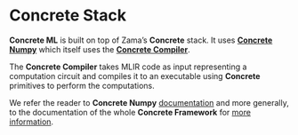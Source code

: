 # Concrete Stack

**Concrete ML** is built on top of Zama’s **Concrete** stack. It uses [**Concrete Numpy**](https://github.com/zama-ai/concrete-numpy) which itself uses the [**Concrete Compiler**](https://pypi.org/project/concrete-compiler/).

The **Concrete Compiler** takes MLIR code as input representing a computation circuit and compiles it to an executable using **Concrete** primitives to perform the computations.

We refer the reader to **Concrete Numpy** [documentation](https://docs.zama.ai/concrete-numpy/stable/) and more generally, to the documentation of the whole **Concrete Framework** for [more information](https://docs.zama.ai).
